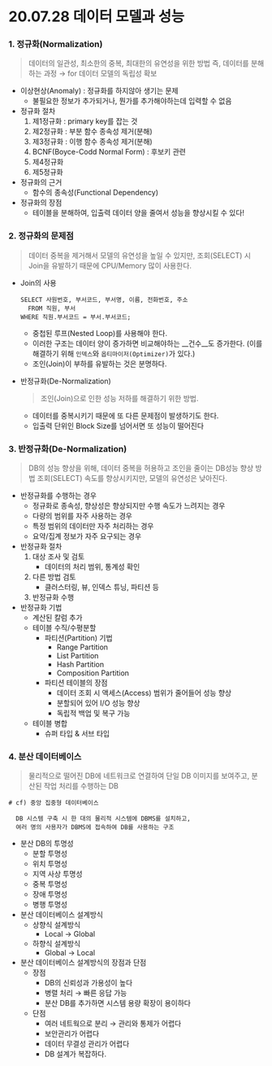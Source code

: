 # 20.07.28 데이터 모델과 성능

### 1. 정규화(Normalization)

> 데이터의 일관성, 최소한의 중복, 최대한의 유연성을 위한 방법
> 즉, 데이터를 분해하는 과정 → for 데이터 모델의 독립성 확보

- 이상현상(Anomaly) : 정규화를 하지않아 생기는 문제
  - 불필요한 정보가 추가되거나, 뭔가를 추가해야하는데 입력할 수 없음
- 정규화 절차
  1. 제1정규화 : primary key를 잡는 것
  2. 제2정규화 : 부분 함수 종속성 제거(분해)
  3. 제3정규화 : 이행 함수 종속성 제거(분해)
  4. BCNF(Boyce-Codd Normal Form) : 후보키 관련
  5. 제4정규화
  6. 제5정규화
- 정규화의 근거
  - 함수의 종속성(Functional Dependency)
- 정규화의 장점
  - 테이블을 분해하여, 입출력 데이터 양을 줄여서 성능을 향상시킬 수 있다!



### 2. 정규화의 문제점

> 데이터 중복을 제거해서 모델의 유연성을 높일 수 있지만,
> 조회(SELECT) 시 Join을 유발하기 때문에 CPU/Memory 많이 사용한다.

- Join의 사용

  ```Mysql
  SELECT 사원번호, 부서코드, 부서명, 이름, 전화번호, 주소
  	FROM 직원, 부서
  WHERE 직원.부서코드 = 부서.부서코드;
  ```

  - 중첩된 루프(Nested Loop)를 사용해야 한다.
  - 이러한 구조는 데이터 양이 증가하면 비교해야하는 __건수__도 증가한다.
    (이를 해결하기 위해 `인덱스`와 `옵티마이저(Optimizer)`가 있다.)
  - 조인(Join)이 부하를 유발하는 것은 분명하다.

- 반정규화(De-Normalization)

  > 조인(Join)으로 인한 성능 저하를 해결하기 위한 방법.

  - 데이터를 중복시키기 때문에 또 다른 문제점이 발생하기도 한다.
  - 입출력 단위인 Block Size를 넘어서면 또 성능이 떨어진다



### 3. 반정규화(De-Normalization)

> DB의 성능 향상을 위해, 데이터 중복을 허용하고 조인을 줄이는 DB성능 향상 방법
> 조회(SELECT) 속도를 향상시키지만, 모델의 유연성은 낮아진다.

- 반정규화를 수행하는 경우
  - 정규화로 종속성, 향상성은 향상되지만 수행 속도가 느려지는 경우
  - 다량의 범위를 자주 사용하는 경우
  - 특정 범위의 데이터만 자주 처리하는 경우
  - 요약/집계 정보가 자주 요구되는 경우
- 반정규화 절차
  1. 대상 조사 및 검토
     - 데이터의 처리 범위, 통계성 확인
  2. 다른 방법 검토
     - 클러스터링, 뷰, 인덱스 튜닝, 파티션 등
  3. 반정규화 수행
- 반정규화 기법
  - 계산된 칼럼 추가
  - 테이블 수직/수평분할
    - 파티션(Partition) 기법
      - Range Partition
      - List Partition
      - Hash Partition
      - Composition Partition
    - 파티션 테이블의 장점
      - 데이터 조회 시 액세스(Access) 범위가 줄어들어 성능 향상
      - 분할되어 있어 I/O 성능 향상
      - 독립적 백업 및 복구 가능
  - 테이블 병합
    - 슈퍼 타입 & 서브 타입



### 4. 분산 데이터베이스

> 물리적으로 떨어진 DB에 네트워크로 연결하여 단일 DB 이미지를 보여주고,
> 분산된 작업 처리를 수행하는 DB

```
# cf) 중앙 집중형 데이터베이스

  DB 시스템 구축 시 한 대의 물리적 시스템에 DBMS를 설치하고,
  여러 명의 사용자가 DBMS에 접속하여 DB를 사용하는 구조
```

- 분산 DB의 투명성
  - 분할 투명성
  - 위치 투명성
  - 지역 사상 투명성
  - 중복 투명성
  - 장애 투명성
  - 병행 투명성
- 분산 데이터베이스 설계방식
  - 상향식 설계방식
    - Local → Global
  - 하향식 설계방식
    - Global → Local
- 분산 데이터베이스 설계방식의 장점과 단점
  - 장점
    - DB의 신뢰성과 가용성이 높다
    - 병렬 처리 → 빠른 응답 가능
    - 분산 DB를 추가하면 시스템 용량 확장이 용이하다
  - 단점
    - 여러 네트웍으로 분리 → 관리와 통제가 어렵다
    - 보안관리가 어렵다
    - 데이터 무결성 관리가 어렵다
    - DB 설계가 복잡하다.